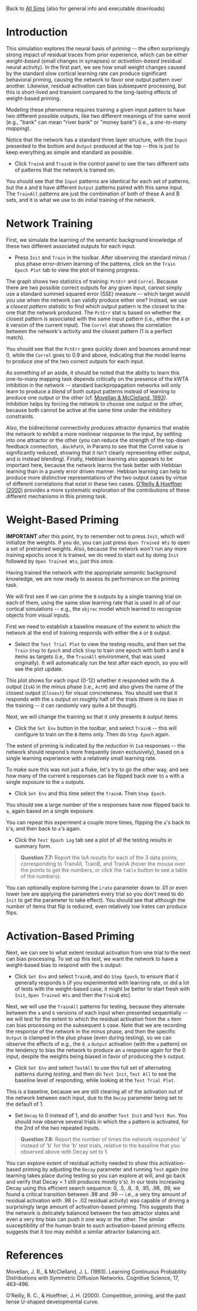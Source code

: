 Back to [All Sims](https://github.com/CompCogNeuro/sims) (also for general info and executable downloads)

# Introduction

This simulation explores the neural basis of _priming_ -- the often surprisingly strong impact of residual traces from prior experience, which can be either _weight-based_ (small changes in synapses) or _activation-based_ (residual neural activity). In the first part, we see how small weight changes caused by the standard slow cortical learning rate can produce significant behavioral priming, causing the network to favor one output pattern over another. Likewise, residual activation can bias subsequent processing, but this is short-lived and transient compared to the long-lasting effects of weight-based priming.

Modeling these phenomena requires training a given input pattern to have two different possible outputs, like two different meanings of the same word (e.g., "bank" can mean "river bank" or "money bank") (i.e., a *one-to-many mapping*).  

Notice that the network has a standard three layer structure, with the `Input` presented to the bottom and `Output` produced at the top -- this is just to keep everything as simple and standard as possible.

* Click `TrainA` and `TrainB` in the control panel to see the two different sets of patterns that the network is trained on.

You should see that the `Input` patterns are identical for each set of patterns, but the `A` and `B` have different `Output` patterns paired with this same input. The `TrainAll` patterns are just the combination of both of these A and B sets, and it is what we use to do initial training of the network.

# Network Training

First, we simulate the learning of the semantic background knowledge of these two different associated outputs for each input.

* Press `Init` and `Train` in the toolbar. After observing the standard minus / plus phase error-driven learning of the patterns, click on the `Train Epoch Plot` tab to view the plot of training progress.

The graph shows two statistics of training: `PctErr` and `Correl`.  Because there are two possible correct outputs for any given input, cannot simply use a standard summed squared error (SSE) measure -- which target would you use when the network can validly produce either one?  Instead, we use a _closest pattern_ statistic to find which output pattern is the closest to the one that the network produced. The `PctErr` stat is based on whether the closest pattern is associated with the same input pattern (i.e., either the `A` or `B` version of the current input).  The `Correl` stat shows the correlation between the network's activity and the closest pattern (1 is a perfect match).  

You should see that the `PctErr` goes quickly down and bounces around near 0, while the `Correl` goes to 0.9 and above, indicating that the model learns to produce one of the two correct outputs for each input.

As something of an aside, it should be noted that the ability to learn this one-to-many mapping task depends critically on the presence of the kWTA inhibition in the network -- standard backpropagation networks will only learn to produce a _blend_ of both output patterns instead of learning to produce one output or the other (cf. [Movellan & McClelland, 1993](#references)). Inhibition helps by forcing the network to choose one output or the other, because both cannot be active at the same time under the inhibitory constraints.

Also, the bidirectional connectivity produces attractor dynamics that enable the network to exhibit a more nonlinear response to the input, by settling into one attractor or the other (you can reduce the strength of the top-down feedback connection, `.BackPath`, in Params to see that the Correl value is significantly reduced, showing that it isn't clearly representing either output, and is instead blending).  Finally, Hebbian learning also appears to be important here, because the network learns the task better with Hebbian learning than in a purely error driven manner. Hebbian learning can help to produce more distinctive representations of the two output cases by virtue of different correlations that exist in these two cases. [O'Reilly & Hoeffner (2000)](#references) provides a more systematic exploration of the contributions of these different mechanisms in this priming task. 

# Weight-Based Priming

**IMPORTANT** after this point, try to remember not to press `Init`, which will initialize the weights. If you do, you can just press `Open Trained Wts` to open a set of pretrained weights.  Also, because the network won't run any more training epochs once it is trained, we do need to start out by doing `Init` followed by `Open Trained Wts`, just this once.

Having trained the network with the appropriate _semantic_ background knowledge, we are now ready to assess its performance on the priming task. 

We will first see if we can prime the `B` outputs by a single training trial on each of them, using the same slow learning rate that is used in all of our cortical simulations -- e.g., the `objrec` model which learned to recognize objects from visual inputs.

First we need to establish a baseline measure of the extent to which the network at the end of training responds with either the `A` or `B` output.

* Select the `Test Trial Plot` to view the testing results, and then set the `Train` `Step` to `Epoch` and click `Step` to train one epoch with both `A` and `B` items as targets (i.e,. the `TrainAll` environment, that was used originally). It will automatically run the test after each epoch, so you will see the plot update.

This plot shows for each input (0-12) whether it responded with the A output (`IsA`) in the minus phase (i.e., `ActM`) and also gives the name of the closest output (`Closest`) for visual concreteness.  You should see that it responds with the `a` output on roughly half of the trials (there is no bias in the training -- it can randomly vary quite a bit though).

Next, we will change the training so that it only presents `B` output items.

* Click the `Set Env` button in the toolbar, and select `TrainB` -- this will configure to train on the `B` items only. Then do `Step Epoch` again.

The extent of priming is indicated by the *reduction* in `IsA` responses -- the network should respond `b` more frequently (even exclusively), based on a single learning experience with a relatively small learning rate.

To make sure this was not just a fluke, let's try to go the other way, and see how many of the current `b` responses can be flipped back over to `a` with a single exposure to the `a` outputs.

* Click `Set Env` and this time select the `TrainA`.  Then `Step Epoch`.

You should see a large number of the `b` responses have now flipped back to `a`, again based on a single exposure.

You can repeat this experiment a couple more times, flipping the `a`'s back to `b`'s, and then back to `a`'s again.

* Click the `Test Epoch Log` tab see a plot of all the testing results in summary form. 

> **Question 7.7:** Report the IsA results for each of the 3 data points, corresponding to TrainAll, TrainB, and TrainA (hover the mouse over the points to get the numbers, or click the `Table` button to see a table of the numbers).

You can optionally explore turning the `Lrate` parameter down to .01 or even lower (we are applying the parameters every trial so you don't need to do `Init` to get the parameter to take effect).  You should see that although the number of items that flip is reduced, even relatively low lrates can produce flips.

# Activation-Based Priming

Next, we can see to what extent residual activation from one trial to the next can bias processing.  To set up this test, we want the network to have a weight-based bias to respond with the `b` output:

* Click `Set Env` and select `TrainB`, and do `Step Epoch`, to ensure that it generally responds `b` (if you experimented with learning rate, or did a lot of tests with the weight-based case, it might be better to start fresh with `Init`, `Open Trained Wts` and then the `TrainB` etc).

Next, we will use the `TrainAll` patterns for testing, because they alternate between the `a` and `b` versions of each input when presented sequentially -- we will test for the extent to which the residual activation from the `a` item can bias processing on the subsequent `b` case.  Note that we are recording the response of the network in the *minus* phase, and then the specific `Output` is clamped in the plus phase (even during testing), so we can observe the effects of e.g., the `0_a` `Output` activation (with the `a` pattern) on the tendency to bias the network to produce an `a` response again for the 0 input, despite the weights being biased in favor of producing the `b` output.

* Click `Set Env` and select `TestAll` to use this full set of alternating patterns during _testing_, and then do `Test Init`, `Test All` to see the baseline level of responding, while looking at the `Test Trial Plot`.

This is a baseline, because we are still clearing all of the activation out of the network between each input, due to the `Decay` parameter being set to the default of 1.

* Set `Decay` to 0 instead of 1, and do another `Test Init` and `Test Run`.  You should now observe several trials in which the `a` pattern is activated, for the 2nd of the two repeated inputs.

> **Question 7.8:** Report the number of times the network responded 'a' instead of 'b' for the 'b' test trials, relative to the baseline that you observed above with Decay set to 1.

You can explore extent of residual activity needed to show this activation-based priming by adjusting the `Decay` parameter and running `Test` again (no learning takes place during testing so you can explore at will, and go back and verify that Decay = 1 still produces mostly `b`'s).  In our tests increasing Decay using this efficient search sequence: 0, .5, .8, .9, .95, .98, .99, we found a critical transition between .98 and .99 -- i.e., a very tiny amount of residual activation with .98 (= .02 residual activity) was capable of driving a surprisingly large amount of activation-based priming.  This suggests that the network is delicately balanced between the two attractor states and even a very tiny bias can push it one way or the other. The similar susceptibility of the human brain to such activation-based priming effects suggests that it too may exhibit a similar attractor balancing act.

# References

Movellan, J. R., & McClelland, J. L. (1993). Learning Continuous Probability Distributions with Symmetric Diffusion Networks. Cognitive Science, 17, 463–496.

O’Reilly, R. C., & Hoeffner, J. H. (2000). Competition, priming, and the past tense U-shaped developmental curve.

